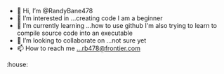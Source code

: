 - 👋 Hi, I’m @RandyBane478
- 👀 I’m interested in ...creating code I am a beginner
- 🌱 I’m currently learning ...how to use github
I'm also trying to learn to compile source code into an executable
- 💞️ I’m looking to collaborate on ...not sure yet
- 📫 How to reach me ...rb478@frontier.com

<!---
RandyBane478/RandyBane478 is a ✨ special ✨ repository because its `README.md` (this file) appears on your GitHub profile.
You can click the Preview link to take a look at your changes.
--->:house:
